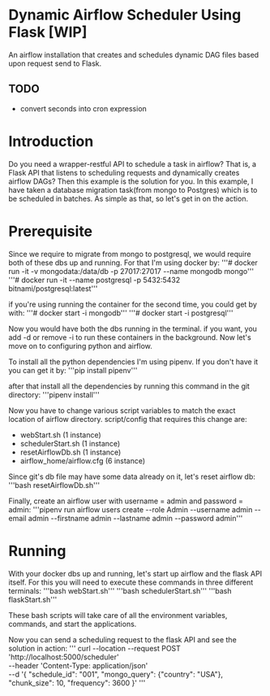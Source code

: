 # Dynamic Airflow Scheduler Using Flask [WIP]

An airflow installation that creates and schedules dynamic DAG files based upon request send to Flask.

## TODO

- convert seconds into cron expression

# Introduction

Do you need a wrapper-restful API to schedule a task in airflow? That is, a Flask API that listens to scheduling requests and dynamically creates airflow DAGs? Then this example is the solution for you. In this example, I have taken a database migration task(from mongo to Postgres) which is to be scheduled in batches. As simple as that, so let's get in on the action.

# Prerequisite

Since we require to migrate from mongo to postgresql, we would require both of these dbs up and running. For that I'm using docker by:
'''# docker run -it -v mongodata:/data/db -p 27017:27017 --name mongodb mongo'''
'''# docker run -it --name postgresql -p 5432:5432 bitnami/postgresql:latest'''

if you're using running the container for the second time, you could get by with:
'''# docker start -i mongodb'''
'''# docker start -i postgresql'''

Now you would have both the dbs running in the terminal. if you want, you add -d or remove -i to run these containers in the background. Now let's move on to configuring python and airflow. 

To install all the python dependencies I'm using pipenv. If you don't have it you can get it by:
'''pip install pipenv'''

after that install all the dependencies by running this command in the git directory:
'''pipenv install'''

Now you have to change various script variables to match the exact location of airflow directory. script/config that requires this change are:
- webStart.sh (1 instance)
- schedulerStart.sh (1 instance)
- resetAirflowDb.sh (1 instance)
- airflow_home/airflow.cfg (6 instance)

Since git's db file may have some data already on it, let's reset airflow db:
'''bash resetAirflowDb.sh'''

Finally, create an airflow user with username = admin and password = admin:
'''pipenv run airflow users  create --role Admin --username admin --email admin --firstname admin --lastname admin --password admin'''

# Running

With your docker dbs up and running, let's start up airflow and the flask API itself. For this you will need to execute these commands in three different terminals:
'''bash webStart.sh'''
'''bash schedulerStart.sh'''
'''bash flaskStart.sh'''

These bash scripts will take care of all the environment variables, commands, and start the applications.

Now you can send a scheduling request to the flask API and see the solution in action:
'''
curl --location --request POST 'http://localhost:5000/scheduler' \
--header 'Content-Type: application/json' \
--d '{
    "schedule_id": "001",
    "mongo_query": {"country": "USA"},
    "chunk_size": 10,
    "frequency": 3600
}'
'''